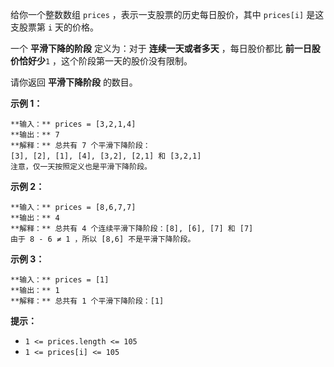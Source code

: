 给你一个整数数组 `prices` ，表示一支股票的历史每日股价，其中 `prices[i]` 是这支股票第 `i` 天的价格。

一个 **平滑下降的阶段**  定义为：对于  **连续一天或者多天**  ，每日股价都比 **前一日股价恰好少**`1` ，这个阶段第一天的股价没有限制。

请你返回 **平滑下降阶段**  的数目。



**示例 1：**

    
    
    **输入：** prices = [3,2,1,4]
    **输出：** 7
    **解释：** 总共有 7 个平滑下降阶段：
    [3], [2], [1], [4], [3,2], [2,1] 和 [3,2,1]
    注意，仅一天按照定义也是平滑下降阶段。
    

**示例 2：**

    
    
    **输入：** prices = [8,6,7,7]
    **输出：** 4
    **解释：** 总共有 4 个连续平滑下降阶段：[8], [6], [7] 和 [7]
    由于 8 - 6 ≠ 1 ，所以 [8,6] 不是平滑下降阶段。
    

**示例 3：**

    
    
    **输入：** prices = [1]
    **输出：** 1
    **解释：** 总共有 1 个平滑下降阶段：[1]
    



**提示：**

  * `1 <= prices.length <= 105`
  * `1 <= prices[i] <= 105`


